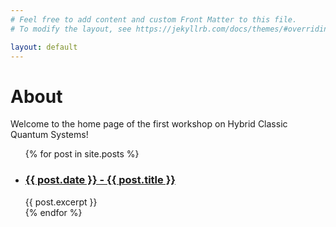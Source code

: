 ```yaml
---
# Feel free to add content and custom Front Matter to this file.
# To modify the layout, see https://jekyllrb.com/docs/themes/#overriding-theme-defaults

layout: default
---
```

# About

Welcome to the home page of the first workshop on Hybrid Classic Quantum Systems!

<ul>
  {% for post in site.posts %}
    <li>
      <h3><a href="{{ post.url }}">{{ post.date }} - {{ post.title }}</a></h3>
      {{ post.excerpt }}
    </li>
  {% endfor %}
</ul>
